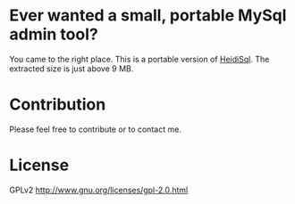 Ever wanted a small, portable MySql admin tool?
===============================================

You came to the right place. This is a portable version of [HeidiSql](http://www.heidisql.com/download.php). The extracted size is just above 9 MB.


# Contribution

Please feel free to contribute or to contact me.

# License

GPLv2 http://www.gnu.org/licenses/gpl-2.0.html
